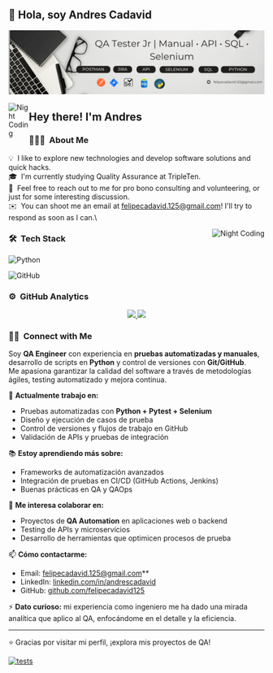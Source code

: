 ## 👋 Hola, soy Andres Cadavid  

![Andres Cadavid Banner](https://github.com/felipecadavid125/qa-project-Urban-Routes-es/blob/94026beb4f8bf6dcf34d1eb8e5c4981146db964b/Andres%20Cadavid.png)


<img alt="Night Coding" src="./assets/Hand%20Wave.gif" width='40' align="left"/><h2>Hey there! I'm Andres</h2>

<!-- ## 👋 &nbsp;Hey there! I'm Aditya -->

### 👨🏻‍💻 &nbsp;About Me

💡 &nbsp;I like to explore new technologies and develop software solutions and quick hacks.\
🎓 &nbsp;I'm currently studying Quality Assurance at TripleTen.\
💬 &nbsp;Feel free to reach out to me for pro bono consulting and volunteering, or just for some interesting discussion.\
✉️ &nbsp;You can shoot me an email at felipecadavid.125@gmail.com! I'll try to respond as soon as I can.\


<img alt="Night Coding" src="https://raw.githubusercontent.com/felipecadavid125/felipecadavid125/master/assets/Night-Coding.gif" align="right"/>

### 🛠 &nbsp;Tech Stack

![Python](https://img.shields.io/badge/-Python-05122A?style=flat&logo=python)&nbsp;

![GitHub](https://img.shields.io/badge/-GitHub-05122A?style=flat&logo=github)&nbsp;


### ⚙️ &nbsp;GitHub Analytics

<p align="center">
<a href="https://github.com/felipecadavid125">
  <img height="180em" src="https://github-readme-stats-eight-theta.vercel.app/api?username=felipecadavid125&show_icons=true&theme=algolia&include_all_commits=true&count_private=true"/>
  <img height="180em" src="https://github-readme-stats-eight-theta.vercel.app/api/top-langs/?username=felipecadavid125&layout=compact&langs_count=8&theme=algolia"/>
</a>
</p>

### 🤝🏻 &nbsp;Connect with Me


Soy **QA Engineer** con experiencia en **pruebas automatizadas y manuales**, desarrollo de scripts en **Python** y control de versiones con **Git/GitHub**.  
Me apasiona garantizar la calidad del software a través de metodologías ágiles, testing automatizado y mejora continua.  

🧪 **Actualmente trabajo en:**  
- Pruebas automatizadas con **Python + Pytest + Selenium**  
- Diseño y ejecución de casos de prueba  
- Control de versiones y flujos de trabajo en GitHub  
- Validación de APIs y pruebas de integración  

📚 **Estoy aprendiendo más sobre:**  
- Frameworks de automatización avanzados  
- Integración de pruebas en CI/CD (GitHub Actions, Jenkins)  
- Buenas prácticas en QA y QAOps  

🤝 **Me interesa colaborar en:**  
- Proyectos de **QA Automation** en aplicaciones web o backend  
- Testing de APIs y microservicios  
- Desarrollo de herramientas que optimicen procesos de prueba  

📫 **Cómo contactarme:**  
- Email: felipecadavid.125@gmail.com**  
- LinkedIn: [linkedin.com/in/andrescadavid](https://linkedin.com/in/andrescadavid)  
- GitHub: [github.com/felipecadavid125](https://github.com/felipecadavid125)  

⚡ **Dato curioso:** mi experiencia como ingeniero me ha dado una mirada analítica que aplico al QA, enfocándome en el detalle y la eficiencia.  

---
⭐ Gracias por visitar mi perfil, ¡explora mis proyectos de QA!

[![tests](https://github.com/felipecadavid125/qa-project-Urban-Routes-es/actions/workflows/main.yml/badge.svg)](https://github.com/felipecadavid125/qa-project-Urban-Routes-es/actions/workflows/main.yml)

